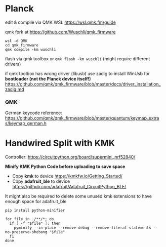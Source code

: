 # Planck
edit & compile via QMK WSL https://wsl.qmk.fm/guide

qmk fork at https://github.com/Wuschli/qmk_firmware

```
wsl -d QMK
cd qmk_firmware
qmk compile -km wuschli
```
flash via qmk toolbox or `qmk flash -km wuschli` (might require different drivers)

if qmk toolbox has wrong driver (libusb) use zadig to install WinUsb for **bootloader (not the Planck device itself!)** https://github.com/qmk/qmk_firmware/blob/master/docs/driver_installation_zadig.md

### QMK
German keycode reference: https://github.com/qmk/qmk_firmware/blob/master/quantum/keymap_extras/keymap_german.h

# Handwired Split with KMK

Controller: https://circuitpython.org/board/supermini_nrf52840/

**Minify KMK Python Code before uploading to save space**

* Copy **kmk** to device https://kmkfw.io/Getting_Started/
* Copy **adafruit_ble** to device https://github.com/adafruit/Adafruit_CircuitPython_BLE/

It might also be required to delete some unused kmk extensions to have enough space for adafruit_ble

```
pip install python-minifier

for file in ./**/*; do
  if [ -f "$file" ]; then
    pyminify --in-place --remove-debug --remove-literal-statements --no-preserve-shebang "$file"
  fi
done
```

